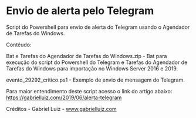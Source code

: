 # Envio de alerta pelo Telegram

Script do Powershell para envio de alerta do Telegram usando o Agendador de Tarefas do Windows.

Contéudo:

Bat e Tarefas do Agendador de Tarefas do Windows.zip - Bat para execução do script do Powershell do Telegram e Tarefas do Agendador de Tarefas do Windows para importação no Windows Server 2016 e 2019.

evento_29292_critico.ps1 - Exemplo de envio de mensagem do Telegram.

Para maior entendimento deste script acesso o link do artigo abaixo: https://gabrielluiz.com/2019/06/alerta-telegram

Créditos - Gabriel Luiz - www.gabrielluiz.com
